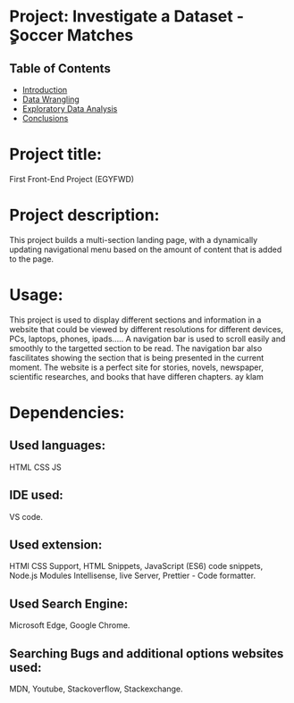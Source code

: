 # Project: Investigate a Dataset - ٍSoccer Matches

## Table of Contents
<ul>
<li><a href="#intro">Introduction</a></li>
<li><a href="#wrangling">Data Wrangling</a></li>
<li><a href="#eda">Exploratory Data Analysis</a></li>
<li><a href="#conclusions">Conclusions</a></li>
</ul>


# Project title: 
First Front-End Project (EGYFWD)

# Project description: 
This project builds a multi-section landing page, with a dynamically updating navigational menu based on the amount of content that is added to the page.

# Usage: 
This project is used to display different sections and information in a website that could be viewed by different resolutions for different devices, PCs, laptops, phones, ipads..... A navigation bar is used to scroll easily and smoothly to the targetted section to be read. The navigation bar also fascilitates showing the section that is being presented in the current moment. The website is a perfect site for stories, novels, newspaper, scientific researches, and books that have differen chapters. 
ay klam 

# Dependencies: 
## Used languages: 
HTML
CSS
JS

## IDE used: 
VS code. 

## Used extension: 
HTMl CSS Support, HTML Snippets, JavaScript (ES6) code snippets, Node.js Modules Intellisense, live Server, Prettier - Code formatter.

## Used Search Engine: 
Microsoft Edge, Google Chrome. 
    
## Searching Bugs and additional options websites used: 
MDN, Youtube, Stackoverflow, Stackexchange.
    




